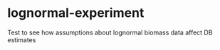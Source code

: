 # lognormal-experiment
Test to see how assumptions about lognormal biomass data affect DB estimates

